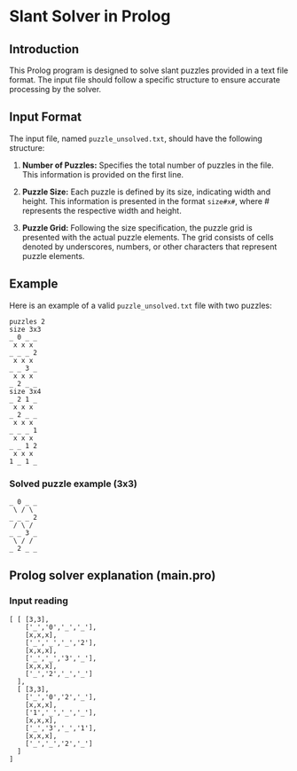 # Slant Solver in Prolog

## Introduction

This Prolog program is designed to solve slant puzzles provided in a text file format. The input file should follow a specific structure to ensure accurate processing by the solver.

## Input Format

The input file, named `puzzle_unsolved.txt`, should have the following structure:

1. **Number of Puzzles:** Specifies the total number of puzzles in the file. This information is provided on the first line.

2. **Puzzle Size:** Each puzzle is defined by its size, indicating width and height. This information is presented in the format `size#x#`, where # represents the respective width and height.

3. **Puzzle Grid:** Following the size specification, the puzzle grid is presented with the actual puzzle elements. The grid consists of cells denoted by underscores, numbers, or other characters that represent puzzle elements.

## Example

Here is an example of a valid `puzzle_unsolved.txt` file with two puzzles:

```
puzzles 2
size 3x3
_ 0 _ _
 x x x 
_ _ _ 2
 x x x 
_ _ 3 _
 x x x 
_ 2 _ _
size 3x4
_ 2 1 _
 x x x 
_ 2 _ _
 x x x 
_ _ _ 1
 x x x 
_ _ 1 2
 x x x 
1 _ 1 _
```

### Solved puzzle example (3x3)
```
_ 0 _ _
 \ / \ 
_ _ _ 2
 / \ / 
_ _ 3 _
 \ / / 
_ 2 _ _
```

## Prolog solver explanation (main.pro)

### Input reading
```
[ [ [3,3],
    ['_','0','_','_'],
    [x,x,x],
    ['_','_','_','2'],
    [x,x,x],
    ['_','_','3','_'],
    [x,x,x],
    ['_','2','_','_']
  ],
  [ [3,3],
    ['_','0','2','_'],
    [x,x,x],
    ['1','_','_','_'],
    [x,x,x],
    ['_','3','_','1'],
    [x,x,x],
    ['_','_','2','_']
  ]
]
```